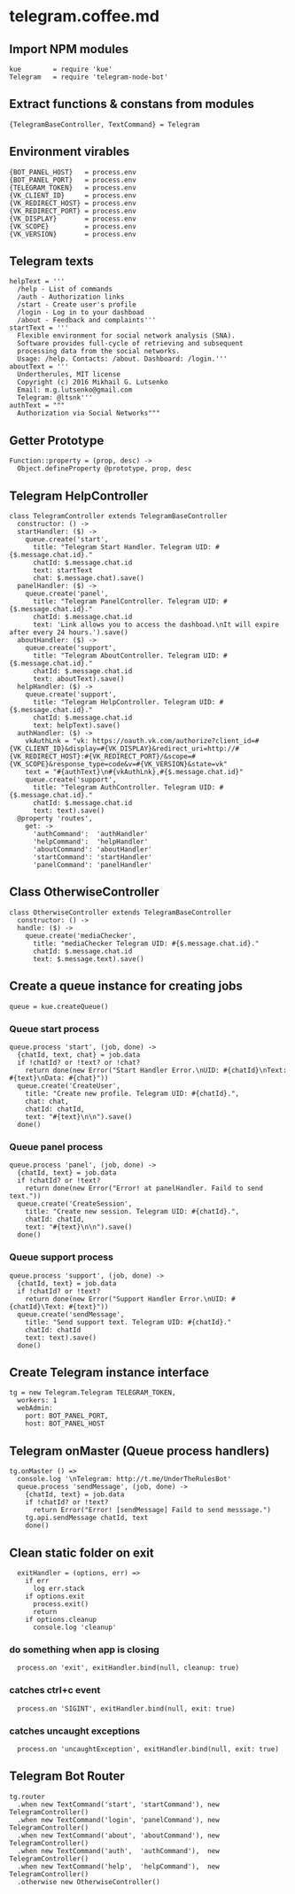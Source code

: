 # telegram.coffee.md

## Import NPM modules

    kue        = require 'kue'
    Telegram   = require 'telegram-node-bot'

## Extract functions & constans from modules

    {TelegramBaseController, TextCommand} = Telegram

## Environment virables

    {BOT_PANEL_HOST}   = process.env
    {BOT_PANEL_PORT}   = process.env
    {TELEGRAM_TOKEN}   = process.env
    {VK_CLIENT_ID}     = process.env
    {VK_REDIRECT_HOST} = process.env
    {VK_REDIRECT_PORT} = process.env
    {VK_DISPLAY}       = process.env
    {VK_SCOPE}         = process.env
    {VK_VERSION}       = process.env

## Telegram texts

    helpText = '''
      /help - List of commands
      /auth - Authorization links
      /start - Create user's profile
      /login - Log in to your dashboad
      /about - Feedback and complaints'''
    startText = '''
      Flexible environment for social network analysis (SNA).
      Software provides full-cycle of retrieving and subsequent
      processing data from the social networks.
      Usage: /help. Contacts: /about. Dashboard: /login.'''
    aboutText = '''
      Undertherules, MIT license
      Copyright (c) 2016 Mikhail G. Lutsenko
      Email: m.g.lutsenko@gmail.com
      Telegram: @ltsnk'''
    authText = """
      Authorization via Social Networks"""

## Getter Prototype

    Function::property = (prop, desc) ->
      Object.defineProperty @prototype, prop, desc

## Telegram HelpController

    class TelegramController extends TelegramBaseController
      constructor: () ->
      startHandler: ($) ->
        queue.create('start',
          title: "Telegram Start Handler. Telegram UID: #{$.message.chat.id}."
          chatId: $.message.chat.id
          text: startText
          chat: $.message.chat).save()
      panelHandler: ($) ->
        queue.create('panel',
          title: "Telegram PanelController. Telegram UID: #{$.message.chat.id}."
          chatId: $.message.chat.id
          text: 'Link allows you to access the dashboad.\nIt will expire after every 24 hours.').save()
      aboutHandler: ($) ->
        queue.create('support',
          title: "Telegram AboutController. Telegram UID: #{$.message.chat.id}."
          chatId: $.message.chat.id
          text: aboutText).save()
      helpHandler: ($) ->
        queue.create('support',
          title: "Telegram HelpController. Telegram UID: #{$.message.chat.id}."
          chatId: $.message.chat.id
          text: helpText).save()
      authHandler: ($) ->
        vkAuthLnk = "vk: https://oauth.vk.com/authorize?client_id=#{VK_CLIENT_ID}&display=#{VK_DISPLAY}&redirect_uri=http://#{VK_REDIRECT_HOST}:#{VK_REDIRECT_PORT}/&scope=#{VK_SCOPE}&response_type=code&v=#{VK_VERSION}&state=vk"
        text = "#{authText}\n#{vkAuthLnk},#{$.message.chat.id}"
        queue.create('support',
          title: "Telegram AuthController. Telegram UID: #{$.message.chat.id}."
          chatId: $.message.chat.id
          text: text).save()
      @property 'routes',
        get: ->
          'authCommand':  'authHandler'
          'helpCommand':  'helpHandler'
          'aboutCommand': 'aboutHandler'
          'startCommand': 'startHandler'
          'panelCommand': 'panelHandler'

## Class OtherwiseController

    class OtherwiseController extends TelegramBaseController
      constructor: () ->
      handle: ($) ->
        queue.create('mediaChecker',
          title: "mediaChecker Telegram UID: #{$.message.chat.id}."
          chatId: $.message.chat.id
          text: $.message.text).save()

## Create a queue instance for creating jobs

    queue = kue.createQueue()

###  Queue **start** process

    queue.process 'start', (job, done) ->
      {chatId, text, chat} = job.data
      if !chatId? or !text? or !chat?
        return done(new Error("Start Handler Error.\nUID: #{chatId}\nText: #{text}\nData: #{chat}"))
      queue.create('CreateUser',
        title: "Create new profile. Telegram UID: #{chatId}.",
        chat: chat,
        chatId: chatId,
        text: "#{text}\n\n").save()
      done()

###  Queue **panel** process

    queue.process 'panel', (job, done) ->
      {chatId, text} = job.data
      if !chatId? or !text?
        return done(new Error("Error! at panelHandler. Faild to send text."))
      queue.create('CreateSession',
        title: "Create new session. Telegram UID: #{chatId}.",
        chatId: chatId,
        text: "#{text}\n\n").save()
      done()

###  Queue **support** process

    queue.process 'support', (job, done) ->
      {chatId, text} = job.data
      if !chatId? or !text?
        return done(new Error("Support Handler Error.\nUID: #{chatId}\Text: #{text}"))
      queue.create('sendMessage',
        title: "Send support text. Telegram UID: #{chatId}."
        chatId: chatId
        text: text).save()
      done()

## Create Telegram instance interface

    tg = new Telegram.Telegram TELEGRAM_TOKEN,
      workers: 1
      webAdmin:
        port: BOT_PANEL_PORT,
        host: BOT_PANEL_HOST

## Telegram onMaster (Queue process handlers)

    tg.onMaster () =>
      console.log '\nTelegram: http://t.me/UnderTheRulesBot'
      queue.process 'sendMessage', (job, done) ->
        {chatId, text} = job.data
        if !chatId? or !text?
          return Error("Error! [sendMessage] Faild to send messsage.")
        tg.api.sendMessage chatId, text
        done()
## **Clean** static folder on exit

      exitHandler = (options, err) =>
        if err
          log err.stack
        if options.exit
          process.exit()
          return
        if options.cleanup
          console.log 'cleanup'

### **do something when app is closing**

      process.on 'exit', exitHandler.bind(null, cleanup: true)

### **catches ctrl+c event**

      process.on 'SIGINT', exitHandler.bind(null, exit: true)

### **catches uncaught exceptions**

      process.on 'uncaughtException', exitHandler.bind(null, exit: true)

## Telegram Bot Router

    tg.router
      .when new TextCommand('start', 'startCommand'), new TelegramController()
      .when new TextCommand('login', 'panelCommand'), new TelegramController()
      .when new TextCommand('about', 'aboutCommand'), new TelegramController()
      .when new TextCommand('auth',  'authCommand'),  new TelegramController()
      .when new TextCommand('help',  'helpCommand'),  new TelegramController()
      .otherwise new OtherwiseController()
